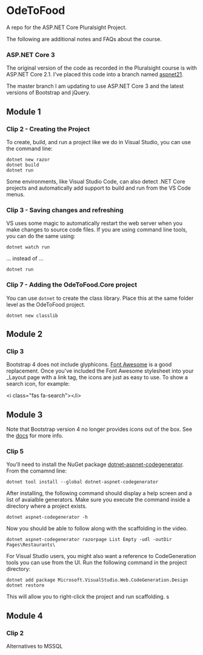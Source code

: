 # OdeToFood
A repo for the ASP.NET Core Pluralsight Project.

The following are additional notes and FAQs about the course. 

### ASP.NET Core 3

The original version of the code as recorded in the Pluralsight course is with ASP.NET Core 2.1. I've placed this code
into a branch named [aspnet21](https://github.com/OdeToCode/OdeToFood/tree/aspnet21).

The master branch I am updating to use ASP.NET Core 3 and the latest versions of Bootstrap and jQuery. 

## Module 1

### Clip 2 - Creating the Project

To create, build, and run a project like we do in Visual Studio, you can use the command line:

```text
dotnet new razor
dotnet build
dotnet run
```

Some environments, like Visual Studio Code, can also detect .NET Core projects and automatically add support to build and run from the VS Code menus. 

### Clip 3 - Saving changes and refreshing

VS uses some magic to automatically restart the web server when you make changes to source code files. If you are using command line tools, you can do the same using:

`dotnet watch run`

... instead of ...

`dotnet run`

### Clip 7 - Adding the OdeToFood.Core project

You can use `dotnet` to create the class library. Place this at the same folder level as the OdeToFood project. 

```
dotnet new classlib
```

## Module 2

### Clip 3 

Bootstrap 4 does not include glyphicons. [Font Awesome](https://fontawesome.com/start) is a good replacement. Once you've included the Font Awesome stylesheet into your _Layout page with a link tag, the icons are just as easy to use. To show a search icon, for example:

&lt;i class="fas fa-search"&gt;&lt;/i&gt;

## Module 3

Note that Bootstrap version 4 no longer provides icons out of the box. See the [docs](https://getbootstrap.com/docs/4.0/extend/icons/) for more info. 

### Clip 5

You'll need to install the NuGet package [dotnet-aspnet-codegenerator](https://www.nuget.org/packages/dotnet-aspnet-codegenerator/). From the comamnd line:

```text
dotnet tool install --global dotnet-aspnet-codegenerator 
```

After installing, the following command should display a help screen and a list of avaialble generators. Make sure you execute the command inside a directory where a project exists.

```text
dotnet aspnet-codegenerator -h
```

Now you should be able to follow along with the scaffolding in the video.

```text
dotnet aspnet-codegenerator razorpage List Empty -udl -outDir Pages\Restaurants\
```

For Visual Studio users, you might also want a reference to CodeGeneration tools you can use from the UI. Run the following command in the project directory:

```text
dotnet add package Microsoft.VisualStudio.Web.CodeGeneration.Design
dotnet restore
```

This will allow you to right-click the project and run scaffolding. s

## Module 4

### Clip 2 

Alternatives to MSSQL 




